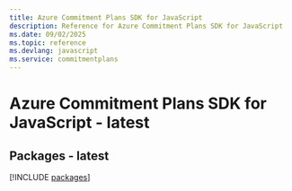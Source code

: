 ```yaml
---
title: Azure Commitment Plans SDK for JavaScript
description: Reference for Azure Commitment Plans SDK for JavaScript
ms.date: 09/02/2025
ms.topic: reference
ms.devlang: javascript
ms.service: commitmentplans
---
```

# Azure Commitment Plans SDK for JavaScript - latest
## Packages - latest
[!INCLUDE [packages](commitment-plans-index.md)]